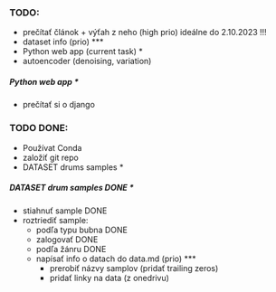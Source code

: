### TODO:
- prečítať článok + výťah z neho (high prio) ideálne do 2.10.2023 !!!
- dataset info (prio) ***
- Python web app (current task) *
- autoencoder (denoising, variation)


##### Python web app *
- prečítať si o django


### TODO DONE:
- Používat Conda
- založiť git repo
- DATASET drums samples * 

##### DATASET drum samples DONE * 
- stiahnuť sample DONE
- roztriediť sample:
  - podľa typu bubna DONE
  - zalogovať DONE
  - podľa žánru DONE
  - napísať info o datach do data.md (prio) ***
    - prerobiť názvy samplov (pridať trailing zeros)
    - pridať linky na data (z onedrivu)

